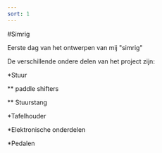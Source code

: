 ```yaml
---
sort: 1
---
```


#Simrig

Eerste dag van het ontwerpen van mij "simrig"

De verschillende ondere delen van het project zijn:

*Stuur

** paddle shifters

** Stuurstang

*Tafelhouder

*Elektronische onderdelen

*Pedalen
